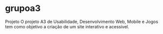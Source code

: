 # grupoa3
Projeto
O projeto A3 de Usabilidade, Desenvolvimento Web, Mobile e Jogos tem como objetivo a criação de um site interativo e acessível.
